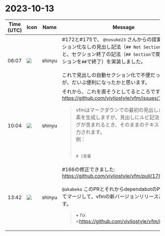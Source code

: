 # 2023-10-13

|Time (UTC)|Icon|Name|Message|
|---|---|---|---|
|06:07|![](https://avatars.slack-edge.com/2018-04-27/354445776386_e258f5ed5ba887b08668_72.jpg)|shinyu|#172と#175で、 `@nosuke23` さんからの提案の、セクション化なしの見出し記法（`## Not Sectionize ##`）と、セクション終了の記法（`## Section`で開始のセクションを`##`で終了）を実装しました。<br><br>これで見出しの自動セクション化で不便だったところが、だいぶ便利になったかと思います。|
|10:04|![](https://avatars.slack-edge.com/2018-04-27/354445776386_e258f5ed5ba887b08668_72.jpg)|shinyu|それから、これを直そうとしてるところです。<br><https://github.com/vivliostyle/vfm/issues/166><br><blockquote>vfmはマークダウンでの最初の見出しからtitle要素を生成しますが、見出しにルビ記法やHTMLタグが含まれるとき、そのままのテキストとして出力されます。  <br>例：<br><br><pre># {吾輩|わがはい}は猫である。</pre><br><br>↓<br><br><pre><!doctype html><br><html><br>  <head><br>    <meta charset="utf-8"><br>    <title>{吾輩|わがはい}は猫である。</title><br>    <meta name="viewport" content="width=device-width, initial-scale=1"><br>  </head><br>  <body><br>    <section id="吾輩は猫である" class="level1"><br>      <h1><ruby>吾輩<rt>わがはい</rt></ruby>は猫である。</h1><br>    </section><br>  </body><br></html></pre><br><br>title要素のテキストを柱に出力する場合などでこれでは不便です。  <br>ルビ記法ならばルビの親文字の部分だけがtitle要素に出力されるのがよいと思います。次のように：<br><br><pre>    <title>吾輩は猫である。</title></pre><br><br>また、見出しにHTMLタグが含まれる場合も、タグがそのままテキストとして出力される問題があります。  <br>例：<br><br><pre># 怪人<span class="tcy">20</span>面相</pre><br><br>↓<br><br><pre><!doctype html><br><html><br>  <head><br>    <meta charset="utf-8"><br>    <title>怪人&#x3C;span class="tcy">20&#x3C;/span>面相</title><br>    <meta name="viewport" content="width=device-width, initial-scale=1"><br>  </head><br>  <body><br>    <section id="怪人span-classtcy20span面相" class="level1"><br>      <h1>怪人<span class="tcy">20</span>面相</h1><br>    </section><br>  </body><br></html></pre><br><br>この場合HTMLタグを除いたテキストだけがtitle要素に出力されるのがよいと思います。次のように：<br><br><pre>    <title>怪人20面相</title></pre><br><br>なお、id属性の自動生成でも同様にタグを除いたテキストだけが使われるのがよいでしょう。</blockquote>|
|13:42|![](https://avatars.slack-edge.com/2018-04-27/354445776386_e258f5ed5ba887b08668_72.jpg)|shinyu|#166の修正できました:<br><https://github.com/vivliostyle/vfm/pull/178><br><br>`@akabeko` このPRとそれからdependabotのPRを確認してマージして、vfmの新バージョンリリースお願いします。<br><blockquote>• fix <https://github.com/vivliostyle/vfm/issues/166|#166></blockquote>|
